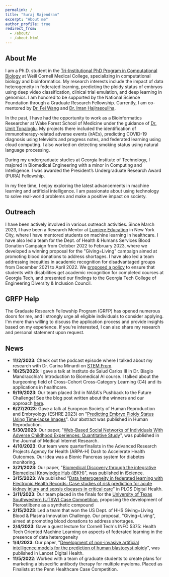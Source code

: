 ```yaml
---
permalink: /
title: "Suraj Rajendran"
excerpt: "About me"
author_profile: true
redirect_from: 
  - /about/
  - /about.html
---
```


About Me
-----
I am a Ph.D. student in the [Tri-Institutional PhD Program in Computational Biology](https://compbio.triiprograms.org/) at Weill Cornell Medical College, specializing in computational biology and bioinformatics. My research interests include the impact of data heterogeneity in federated learning, predicting the ploidy status of embryos using deep video classification, clinical trial emulation, and deep learning in genomics. I am honored to be supported by the National Science Foundation through a Graduate Research Fellowship. Currently, I am co-mentored by [Dr. Fei Wang](https://wcm-wanglab.github.io/) and [Dr. Iman Hajirasouliha](https://physiology.med.cornell.edu/faculty/hajirasouliha/lab/).

In the past, I have had the opportunity to work as a Bioinformatics Researcher at Wake Forest School of Medicine under the guidance of [Dr. Umit Topaloglu](https://datascience.cancer.gov/about/staff-directory/umit-topaloglu). My projects there included the identification of immunotherapy-related adverse events (irAEs), predicting COVID-19 diagnosis using televisits and progress notes, and federated learning using cloud computing. I also worked on detecting smoking status using natural language processing.

During my undergraduate studies at Georgia Institute of Technology, I majored in Biomedical Engineering with a minor in Computing and Intelligence. I was awarded the President’s Undergraduate Research Award (PURA) Fellowship.

In my free time, I enjoy exploring the latest advancements in machine learning and artificial intelligence. I am passionate about using technology to solve real-world problems and make a positive impact on society.

Outreach
-----
I have been actively involved in various outreach activities. Since March 2023, I have been a Research Mentor at [Lumiere Education](https://www.lumiere-education.com/) in New York City, where I have mentored students on machine learning in healthcare. I have also led a team for the Dept. of Health & Humans Services Blood Donation Campaign from October 2022 to February 2023, where we developed a winning proposal for the "Giving=Living" campaign aimed at promoting blood donations to address shortages.  I have also led a team addressing inequities in academic recognition for disadvantaged groups from December 2021 to April 2022. We [proposed a policy](https://www.me.gatech.edu/news/team-epics-wins-student-innovation-competition-promoting-equity-access) to ensure that students with disabilities get academic recognition for completed courses at Georgia Tech, and presented our findings to the Georgia Tech College of Engineering Diversity & Inclusion Council.

GRFP Help
-----
The Graduate Research Fellowship Program (GRFP) has opened numerous doors for me, and I strongly urge all eligible individuals to consider applying. I'm more than willing to discuss the application process and provide insights based on my experience. If you're interested, I can also share my research and personal statement upon request.

News
-----
- **11/2/2023**: Check out the podcast episode where I talked about my research with Dr. Carina Minardi on [STEM From](https://www.stemfrom.org/podcast/episode/1d4b6552/suraj-rajendran-computational-biology-at-weill-cornell-medical-college).
- **10/25/2023**: I gave a talk at Instituto de Salud Carlos III in Dr. Biagio Mandracchia's Introduction to Biomedical AI course. I talked about the burgeoning field of Cross-Cohort Cross-Category Learning (C4) and its applications in healthcare.
- **9/19/2023**: Our team placed 3rd in NASA's Pushback to the Future Challenge! See the blog post written about the winners and our approach [here](https://drivendata.co/blog/airport-pushback-finalists).
- **6/27/2023**: Gave a talk at European Society of Human Reproduction and Embryology (ESHRE 2023) on "[Predicting Embryo Ploidy Status Using Time-lapse Images](https://academic.oup.com/humrep/article/38/Supplement_1/dead093.147/7203204)". Our abstract was published in Human Reproduction.
- **5/30/2023**: Our paper, "[Web-Based Social Networks of Individuals With Adverse Childhood Experiences: Quantitative Study](https://pubmed.ncbi.nlm.nih.gov/37252791/)", was published in the Journal of Medical Internet Research.
- **4/10/2023**: Our team were quarterfinalists in the Advanced Research Projects Agency for Health (ARPA-H) Dash to Accelerate Health Outcomes. Our idea was a Bionic Pancreas system for diabetes monitoring. 
- **3/21/2023**: Our paper, "[Biomedical Discovery through the integrative Biomedical Knowledge Hub (iBKH)](https://pubmed.ncbi.nlm.nih.gov/37020958/)", was published in iScience.
- **3/15/2023**: We published "[Data heterogeneity in federated learning with Electronic Health Records: Case studies of risk prediction for acute kidney injury and sepsis diseases in critical care](https://pubmed.ncbi.nlm.nih.gov/36920974/)" in PLOS Digital Health.
- **3/11/2023**: Our team placed in the finals for the [University of Texas Southwestern (UTSW) Case Competition](https://www.linkedin.com/posts/consulting-club-at-ut-southwestern_healthcare-consulting-casecompetition-activity-7040844425035452416-CVBz?utm_source=share&utm_medium=member_desktop), proposing the development of Pterostilbene as a synthetic compound
- **2/15/2023**: Led a team that won the US Dept. of HHS Giving=Living Blood & Plasma Innovation Challenge. Our proposal, "Giving=Living", aimed at promoting blood donations to address shortages.
- **2/4/2023**: Gave a guest lecture for Cornell Tech's INFO 5375: Health Tech Oriented Machine Learning on aspects of federated learning in the presence of data heterogeneity
- **1/4/2023**: Our paper, "[Development of non-invasive artificial intelligence models for the prediction of human blastocyst ploidy](https://www.thelancet.com/journals/landig/article/PIIS2589-7500(22)00213-8/fulltext)", was published in Lancet Digital Health.
- **11/5/2022**: Worked with a team of graduate students to create plans for marketing a bispecific antibody therapy for multiple myeloma. Placed as Finalists at the Penn Healthcare Case Competition.


<!-- Create content & metadata
------
For site content, there is one markdown file for each type of content, which are stored in directories like _publications, _talks, _posts, _teaching, or _pages. For example, each talk is a markdown file in the [_talks directory](https://github.com/academicpages/academicpages.github.io/tree/master/_talks). At the top of each markdown file is structured data in YAML about the talk, which the theme will parse to do lots of cool stuff. The same structured data about a talk is used to generate the list of talks on the [Talks page](https://academicpages.github.io/talks), each [individual page](https://academicpages.github.io/talks/2012-03-01-talk-1) for specific talks, the talks section for the [CV page](https://academicpages.github.io/cv), and the [map of places you've given a talk](https://academicpages.github.io/talkmap.html) (if you run this [python file](https://github.com/academicpages/academicpages.github.io/blob/master/talkmap.py) or [Jupyter notebook](https://github.com/academicpages/academicpages.github.io/blob/master/talkmap.ipynb), which creates the HTML for the map based on the contents of the _talks directory).

**Markdown generator**

I have also created [a set of Jupyter notebooks](https://github.com/academicpages/academicpages.github.io/tree/master/markdown_generator
) that converts a CSV containing structured data about talks or presentations into individual markdown files that will be properly formatted for the academicpages template. The sample CSVs in that directory are the ones I used to create my own personal website at stuartgeiger.com. My usual workflow is that I keep a spreadsheet of my publications and talks, then run the code in these notebooks to generate the markdown files, then commit and push them to the GitHub repository.

How to edit your site's GitHub repository
------
Many people use a git client to create files on their local computer and then push them to GitHub's servers. If you are not familiar with git, you can directly edit these configuration and markdown files directly in the github.com interface. Navigate to a file (like [this one](https://github.com/academicpages/academicpages.github.io/blob/master/_talks/2012-03-01-talk-1.md) and click the pencil icon in the top right of the content preview (to the right of the "Raw | Blame | History" buttons). You can delete a file by clicking the trashcan icon to the right of the pencil icon. You can also create new files or upload files by navigating to a directory and clicking the "Create new file" or "Upload files" buttons. 

Example: editing a markdown file for a talk
![Editing a markdown file for a talk](/images/editing-talk.png)

For more info
------
More info about configuring academicpages can be found in [the guide](https://academicpages.github.io/markdown/). The [guides for the Minimal Mistakes theme](https://mmistakes.github.io/minimal-mistakes/docs/configuration/) (which this theme was forked from) might also be helpful. -->
